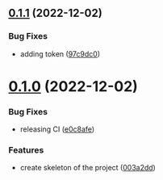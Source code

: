 ## [0.1.1](https://github.com/syanukov/test_actions/compare/v0.1.0...v0.1.1) (2022-12-02)


### Bug Fixes

* adding token ([97c9dc0](https://github.com/syanukov/test_actions/commit/97c9dc02d9b1e1bc6e570bb5ee3af4b4862bf297))



# [0.1.0](https://github.com/syanukov/test_actions/compare/003a2dd38e401c65e39cb5ae9eeab132258b891d...v0.1.0) (2022-12-02)


### Bug Fixes

* releasing CI ([e0c8afe](https://github.com/syanukov/test_actions/commit/e0c8afe8ac844832c58ef8ebadd70c5319e0f17e))


### Features

* create skeleton of the project ([003a2dd](https://github.com/syanukov/test_actions/commit/003a2dd38e401c65e39cb5ae9eeab132258b891d))



